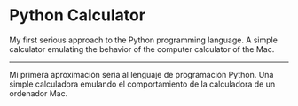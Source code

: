 # Python Calculator


My first serious approach to the Python programming language. A simple calculator emulating the behavior of the computer calculator of the
Mac.

---

Mi primera aproximación seria al lenguaje de programación Python. Una simple calculadora emulando el comportamiento de la calculadora de un ordenador
Mac.

